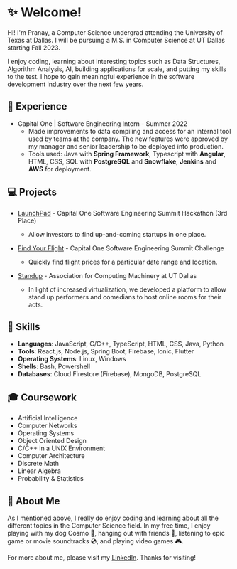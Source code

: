 # :sparkles: Welcome!
Hi! I'm Pranay, a Computer Science undergrad attending the University of Texas at Dallas. I will be pursuing a M.S. in Computer Science at UT Dallas starting Fall 2023.

I enjoy coding, learning about interesting topics such as Data Structures, Algorithm Analysis, AI, building applications for scale, and putting my skills to the test. I hope to gain meaningful experience in the software development industry over the next few years.

## :office: Experience
* Capital One | Software Engineering Intern - Summer 2022
    * Made improvements to data compiling and access for an internal tool used by teams at the company. The new features were approved by my manager and senior leadership to be deployed into production.
    * Tools used: Java with **Spring Framework**, Typescript with **Angular**, HTML, CSS, SQL with **PostgreSQL** and **Snowflake**, **Jenkins** and **AWS** for deployment.

## :computer: Projects
* [LaunchPad](https://github.com/RealJasomo/SES-Hackathon-Investors) - Capital One Software Engineering Summit Hackathon (3rd Place)
    * Allow investors to find up-and-coming startups in one place.

* [Find Your Flight](https://github.com/pyadav1218/find-your-flight) - Capital One Software Engineering Summit Challenge
    * Quickly find flight prices for a particular date range and location.

* [Standup](https://github.com/acm-projects/Standup) - Association for Computing Machinery at UT Dallas 
    * In light of increased virtualization, we developed a platform to allow stand up performers and comedians to host online rooms for their acts.

## :page_facing_up: Skills
* __Languages__: JavaScript, C/C++, TypeScript, HTML, CSS, Java, Python
* __Tools__: React.js, Node.js, Spring Boot, Firebase, Ionic, Flutter
* __Operating Systems__: Linux, Windows
* __Shells__: Bash, Powershell
* __Databases__: Cloud Firestore (Firebase), MongoDB, PostgreSQL

## :mortar_board: Coursework
* Artificial Intelligence
* Computer Networks
* Operating Systems
* Object Oriented Design
* C/C++ in a UNIX Environment
* Computer Architecture
* Discrete Math
* Linear Algebra
* Probability & Statistics

## :bust_in_silhouette: About Me
As I mentioned above, I really do enjoy coding and learning about all the different topics in the Computer Science field. In my free time, I enjoy playing with my dog Cosmo :dog:, hanging out with friends :tada:, listening to epic game or movie soundtracks :cd:, and playing video games :video_game:.

For more about me, please visit my [LinkedIn](https://www.linkedin.com/in/pranayyadav). Thanks for visiting!
